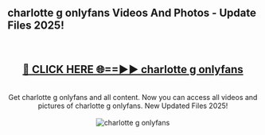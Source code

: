<h2>charlotte g onlyfans Videos And Photos - Update Files 2025!</h2>
<br>
<div align="center">
<h2><a href="https://linkcuts.com/hfmhzwbr" rel="nofollow">🔴 CLICK HERE 🌐==►► charlotte g onlyfans</a></h2>
<br>
Get charlotte g onlyfans and all content. Now you can access all videos and pictures of charlotte g onlyfans. New Updated Files 2025!
<br>
<br>
<a href="https://linkcuts.com/hfmhzwbr" rel="nofollow" data-target="animated-image.originalLink"><img src="https://i.ibb.co.com/WyWwxjT/player-gif2.gif" alt="charlotte g onlyfans" style="max-width: 100%; display: inline-block;" data-target="animated-image.originalImage"></a>
</div>
<br>